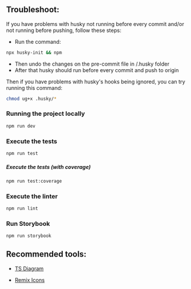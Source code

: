 ## Troubleshoot:

If you have problems with husky not running before every commit and/or not running before pushing, follow these steps:

- Run the command:

```bash
npx husky-init && npm
```

- Then undo the changes on the pre-commit file in /.husky folder
- After that husky should run before every commit and push to origin

Then if you have problems with husky's hooks being ignored, you can try running this command:

```bash
chmod ug+x .husky/*
```

### Running the project locally

```bash
npm run dev
```

### Execute the tests

```bash
npm run test
```

##### Execute the tests (with coverage)

```bash
npm run test:coverage
```

### Execute the linter

```bash
npm run lint
```

### Run Storybook

```bash
npm run storybook
```

## Recommended tools:

- [TS Diagram](https://tsdiagram.com/)

- [Remix Icons](https://remixicon.com/)
